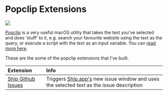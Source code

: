 # Popclip Extensions

![](http://pilotmoon.com/popclip/images/Dictshot-en3.png)

[Popclip](http://pilotmoon.com/popclip/) is a very useful macOS utility that takes the text you've selected and does 'stuff' to it, e.g. search your favourite website using the text as the query, or execute a script with the text as an input variable. You can [read more here](http://pilotmoon.com/popclip/).

These are the some of the popclip extensions that I've built.

| Extension  | Info |
| :------------ | :----------- |
| [Ship Github Issues](https://github.com/thespacedoctor/popclip-extensions/blob/master/ship%20github%20issues.popclipext.zip) | Triggers [Ship.app's](https://www.realartists.com/) new issue window and uses the selected text as the issue description |

